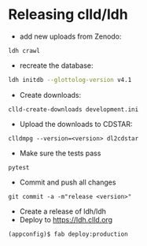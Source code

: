 
Releasing clld/ldh
==================

- add new uploads from Zenodo:
```shell script
ldh crawl
```
- recreate the database:
```bash
ldh initdb --glottolog-version v4.1
```

- Create downloads:
```
clld-create-downloads development.ini 
```

- Upload the downloads to CDSTAR:
```
clldmpg --version=<version> dl2cdstar
```

- Make sure the tests pass
```
pytest
```

- Commit and push all changes
```
git commit -a -m"release <version>"
```

- Create a release of ldh/ldh
- Deploy to https://ldh.clld.org
```
(appconfig)$ fab deploy:production
```

